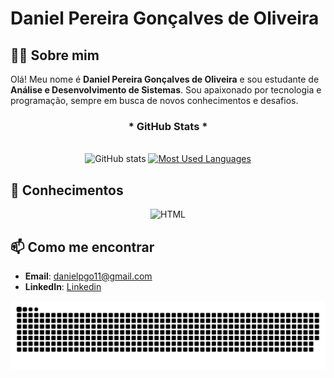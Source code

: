# Daniel Pereira Gonçalves de Oliveira

## 👨‍💻 Sobre mim
Olá! Meu nome é **Daniel Pereira Gonçalves de Oliveira** e sou estudante de **Análise e Desenvolvimento de Sistemas**. Sou apaixonado por tecnologia e programação, sempre em busca de novos conhecimentos e desafios.

<div style="text-align: center;" align="center">
  <h3>* GitHub Stats *</h3>
  <br>
  <img src="https://github-readme-stats-git-masterrstaa-rickstaa.vercel.app/api?username=dxnielpg&hide_title=true&show_icons=true&include_all_commits=false&count_private=true&line_height=25&hide=issues&bg_color=000&title_color=FF00F6&text_color=FFF&border_radius=3&border_color=36123c&icon_color=FF00F6&theme=jolly" alt="GitHub stats">

  <a href="https://github.com/dxnielpg/github-readme-stats">
    <img src="https://github-readme-stats-git-masterrstaa-rickstaa.vercel.app/api/top-langs/?username=dxnielpg&line_height=10&card_width=290&layout=compact&hide_title=false&count_private=true&langs_count=4&show_icons=true&title_color=FF00F6&hide=html,css&bg_color=000&text_color=8B8B8B&border_radius=3&border_color=561760&count_private=true" alt="Most Used Languages">
  </a>
</div>


## 🚀 Conhecimentos
<div align="center">
  <img src="https://img.shields.io/badge/HTML-239120?style=for-the-badge&logo=html5&logoColor=white" alt="HTML" />
  <!-- ... outros badges ... -->
</div>

## 📫 Como me encontrar
- **Email**: [danielpgo11@gmail.com](mailto:danielpgo11@gmail.com)
- **LinkedIn**: [Linkedin](https://www.linkedin.com/in/dxnielpg)

<picture align="center">
  <source media="(prefers-color-scheme: dark)" srcset="https://raw.githubusercontent.com/dxnielpg/dxnielpg/output/github-contribution-grid-snake-dark.svg">
  <source media="(prefers-color-scheme: light)" srcset="https://raw.githubusercontent.com/dxnielpg/dxnielpg/output/github-contribution-grid-snake-dark.svg">
  <img align="center" alt="github contribution grid snake animation" src="https://raw.githubusercontent.com/dxnielpg/dxnielpg/output/github-contribution-grid-snake.svg">
</picture>
